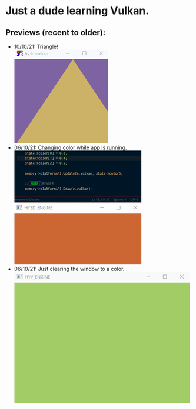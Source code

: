 # Just a dude learning Vulkan.

## Previews (recent to older):
* 10/10/21: Triangle!\
![](previews/2_101021.gif)
* 06/10/21: Changing color while app is running.\
![](previews/1_071021.gif)
* 06/10/21: Just clearing the window to a color.\
![](previews/0_061021.gif)

